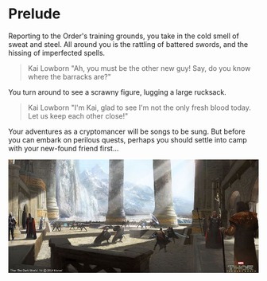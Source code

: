 # Prelude

Reporting to the Order's training grounds, you take in the cold smell of sweat and steel. All around you is the rattling of battered swords, and the hissing of imperfected spells.

> Kai Lowborn "Ah, you must be the other new guy! Say, do you know where the barracks are?"

You turn around to see a scrawny figure, lugging a large rucksack.

> Kai Lowborn "I'm Kai, glad to see I'm not the only fresh blood today. Let us keep each other close!"

Your adventures as a cryptomancer will be songs to be sung. But before you can embark on perilous quests, perhaps you should settle into camp with your new-found friend first...

![Training Grounds](../media/training-grounds.jpeg)